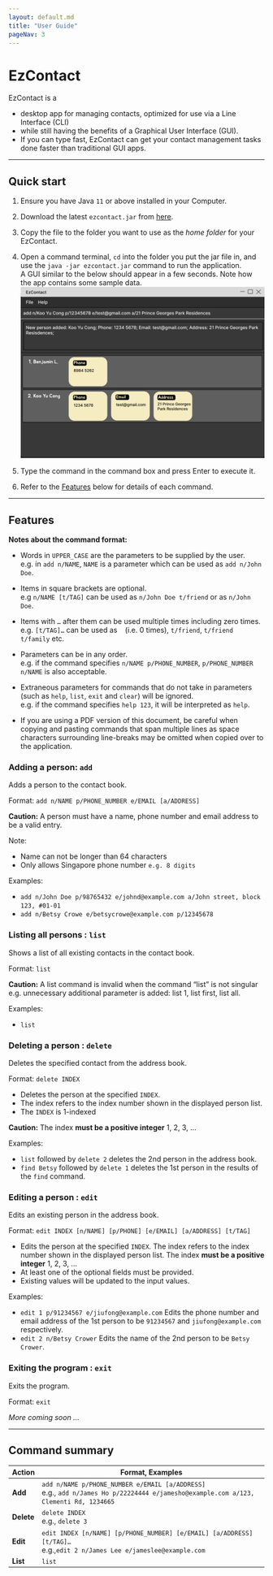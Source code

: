 ```yaml
---
layout: default.md
title: "User Guide"
pageNav: 3
---
```


# EzContact

EzContact is a

* desktop app for managing contacts, optimized for use via a  Line Interface (CLI)
* while still having the benefits of a Graphical User Interface (GUI).
* If you can type fast, EzContact can get your contact management tasks done faster than traditional GUI apps.

<!-- * Table of Contents -->
<page-nav-print />

--------------------------------------------------------------------------------------------------------------------

## Quick start

1. Ensure you have Java `11` or above installed in your Computer.

2. Download the latest `ezcontact.jar` from [here](https://github.com/AY2324S1-CS2103T-W16-2/tp/releases).

3. Copy the file to the folder you want to use as the _home folder_ for your EzContact.
4. Open a command terminal, `cd` into the folder you put the jar file in, and use the `java -jar ezcontact.jar` command to run the application.<br>
   A GUI similar to the below should appear in a few seconds. Note how the app contains some sample data.<br>
   ![Ui](images/Ui.png)
5. Type the command in the command box and press Enter to execute it.
1. Refer to the [Features](#features) below for details of each command.

--------------------------------------------------------------------------------------------------------------------

## Features

<box type="info" seamless>

**Notes about the command format:**<br>

* Words in `UPPER_CASE` are the parameters to be supplied by the user.<br>
  e.g. in `add n/NAME`, `NAME` is a parameter which can be used as `add n/John Doe`.

* Items in square brackets are optional.<br>
  e.g `n/NAME [t/TAG]` can be used as `n/John Doe t/friend` or as `n/John Doe`.

* Items with `…`​ after them can be used multiple times including zero times.<br>
  e.g. `[t/TAG]…​` can be used as ` ` (i.e. 0 times), `t/friend`, `t/friend t/family` etc.

* Parameters can be in any order.<br>
  e.g. if the command specifies `n/NAME p/PHONE_NUMBER`, `p/PHONE_NUMBER n/NAME` is also acceptable.

* Extraneous parameters for commands that do not take in parameters (such as `help`, `list`, `exit` and `clear`) will be ignored.<br>
  e.g. if the command specifies `help 123`, it will be interpreted as `help`.

* If you are using a PDF version of this document, be careful when copying and pasting commands that span multiple lines as space characters surrounding line-breaks may be omitted when copied over to the application.
</box>


### Adding a person: `add`

Adds a person to the contact book.

Format: `add n/NAME p/PHONE_NUMBER e/EMAIL [a/ADDRESS]`

<box type="warning" seamless>

**Caution:** A person must have a name, phone number and email address to be a valid entry.
</box>

Note:
* Name can not be longer than 64 characters
* Only allows Singapore phone number `e.g. 8 digits`

Examples:
* `add n/John Doe p/98765432 e/johnd@example.com a/John street, block 123, #01-01`
* `add n/Betsy Crowe e/betsycrowe@example.com p/12345678`

### Listing all persons : `list`

Shows a list of all existing contacts in the contact book.

Format: `list`

<box type="warning" seamless>

**Caution:** A list command is invalid when the command “list” is not singular e.g. unnecessary additional parameter is added: list 1, list first, list all.

Examples:
* `list`

</box>

### Deleting a person : `delete`

Deletes the specified contact from the address book.

Format: `delete INDEX`
* Deletes the person at the specified `INDEX`.
* The index refers to the index number shown in the displayed person list.
* The `INDEX` is 1-indexed

<box type="warning" seamless>

**Caution:** The index **must be a positive integer** 1, 2, 3, ...
</box>


Examples:
* `list` followed by `delete 2` deletes the 2nd person in the address book.
* `find Betsy` followed by `delete 1` deletes the 1st person in the results of the `find` command.


### Editing a person : `edit`

Edits an existing person in the address book.

Format: `edit INDEX [n/NAME] [p/PHONE] [e/EMAIL] [a/ADDRESS] [t/TAG]`

* Edits the person at the specified `INDEX`. The index refers to the index number shown in the displayed person list. The index **must be a positive integer** 1, 2, 3, …​
* At least one of the optional fields must be provided.
* Existing values will be updated to the input values.

Examples:
*  `edit 1 p/91234567 e/jiufong@example.com` Edits the phone number and email address of the 1st person to be `91234567` and `jiufong@example.com` respectively.
*  `edit 2 n/Betsy Crower` Edits the name of the 2nd person to be `Betsy Crower`.


### Exiting the program : `exit`

Exits the program.

Format: `exit`



_More coming soon ..._

--------------------------------------------------------------------------------------------------------------------

## Command summary

| Action     | Format, Examples                                                                                                                          |
|------------|-------------------------------------------------------------------------------------------------------------------------------------------|
| **Add**    | `add n/NAME p/PHONE_NUMBER e/EMAIL [a/ADDRESS]` <br> e.g., `add n/James Ho p/22224444 e/jamesho@example.com a/123, Clementi Rd, 1234665 ` |
| **Delete** | `delete INDEX`<br> e.g., `delete 3`                                                                                                       |
| **Edit**   | `edit INDEX [n/NAME] [p/PHONE_NUMBER] [e/EMAIL] [a/ADDRESS] [t/TAG]…​`<br> e.g.,`edit 2 n/James Lee e/jameslee@example.com`               |
| **List**   | `list`                                                                                                                                    |
